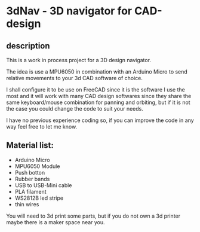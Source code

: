 # 3dNav - 3D navigator for CAD-design 

## description

This is a work in process project for a 3D design navigator.

The idea is use a MPU6050 in combination with an Arduino Micro to send relative movements to your 3d CAD software of choice.

I shall configure it to be use on FreeCAD since it is the software I use the most and it will work with many CAD design softwares since they share the same keyboard/mouse combination for panning and orbiting, but if it is not the case you could change the code to suit your needs.

I have no previous experience coding so, if you can improve the code in any way feel free to let me know.

## Material list:

- Arduino Micro
- MPU6050 Module
- Push botton
- Rubber bands
- USB to USB-Mini cable 
- PLA filament
- WS2812B led stripe
- thin wires

You will need to 3d print some parts, but if you do not own a 3d printer maybe there is a maker space near you. 
